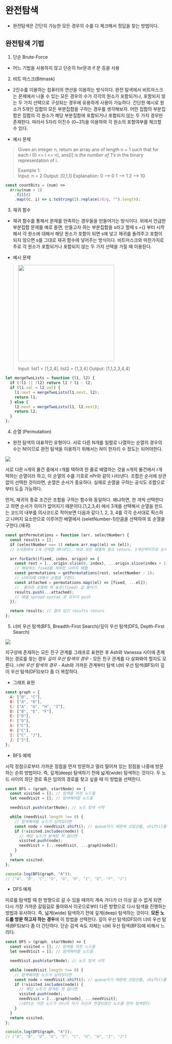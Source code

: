 # 완전탐색

- 완전탐색은 간단히 가능한 모든 경우의 수를 다 체크해서 정답을 찾는 방법이다.

## 완전탐색 기법

1. 단순 Brute-Force

- 어느 기법을 사용하지 않고 단순히 for문과 if 문 등을 사용

2. 비트 마스크(Bitmask)

- 2진수를 이용하는 컴퓨터의 연산을 이용하는 방식이다. 완전 탐색에서 비트마스크는 문제에서 나올 수 있는 모든 경우의 수가 각각의 원소가 포함되거나, 포함되지 않는 두 가지 선택으로 구성되는 경우에 유용하게 사용이 가능하다. 간단한 예시로 원소가 5개인 집합의 모든 부분집합을 구하는 경우를 생각해보자. 어떤 집합의 부분집합은 집합의 각 원소가 해당 부분집합에 포함되거나 포함되지 않는 두 가지 경우만 존재한다. 따라서 5자리 이진수 (0~31)을 이용하여 각 원소의 포함여부를 체크할 수 있다.

- 예시 문제

> Given an integer n, return an array ans of length n + 1 such that for each i (0 <= i <= n), ans[i] _is the number of 1's_ in the binary representation of i.
>
> Example 1:  
> Input: n = 2
> Output: [0,1,1]
> Explanation:
> 0 --> 0
> 1 --> 1
> 2 --> 10

```js
const countBits = (num) =>
  Array(num + 1)
    .fill()
    .map((c, i) => i.toString(2).replace(/0/g, "").length);
```

3. 재귀 함수

- 재귀 함수를 통해서 문제를 만족하는 경우들을 만들어가는 방식이다. 위에서 언급한 부분집합 문제를 예로 들면, 만들고자 하는 부분집합을 s라고 할때 s ={} 부터 시작해서 각 원소에 대해서 해당 원소가 포함이 되면 s에 넣고 재귀를 돌려주고 포함이 되지 않으면 s를 그대로 재귀 함수에 넣어주는 방식이다. 비트마스크와 마찬가지로 주로 각 원소가 포함되거나 포함되지 않는 두 가지 선택을 가질 때 이용된다.

- 예시 문제

> <img src="https://assets.leetcode.com/uploads/2020/10/03/merge_ex1.jpg" width="300px" >
>
> Input: list1 = [1,2,4], list2 = [1,3,4]
> Output: [1,1,2,3,4,4]

```js
let mergeTwoLists = function (l1, l2) {
  if (!l1 || !l2) return l1 ? l1 : l2;
  if (l1.val < l2.val) {
    l1.next = mergeTwoLists(l1.next, l2);
    return l1;
  } else {
    l2.next = mergeTwoLists(l1, l2.next);
    return l2;
  }
};
```

4. 순열 (Permutation)

- 완전 탐색의 대표적인 유형이다. 서로 다른 N개를 일렬로 나열하는 순열의 경우의 수는 N!이므로 완전 탐색을 이용하기 위해서는 N이 한자리 수 정도는 되어야한다.

<img src="https://velog.velcdn.com/images%2Fhhhminme%2Fpost%2F4f1e48b5-bf41-479b-a517-6caea4108a91%2Fimage.png">

서로 다른 n개의 물건 중에서 r개를 택하여 한 줄로 배열하는 것을 n개의 물건에서 r개 택하는 순열이라 하고, 이 순열의 수를 기호로 nPr와 같이 나타낸다. 조합은 순서에 상관없이 선택한 것이라면, 순열은 순서가 중요하다. 실제로 순열을 구하는 공식도 조합으로부터 도출 가능하다.

먼저, 재귀의 종료 조건은 조합을 구하는 함수와 동일하다. 왜냐하면, 한 개씩 선택한다고 하면 순서가 의미가 없어지기 때문이다.[1,2,3,4] 에서 3개를 선택해서 순열을 만드는 코드의 내부를 의사코드로 적어보면 다음과 같다.1, 2, 3, 4를 각각 순서대로 픽스하고 나머지 요소만으로 이루어진 배열에서 (seletNumber-1)만큼을 선택하여 또 순열을 구한다.(재귀)

```js
const getPermutations = function (arr, selectNumber) {
  const results = [];
  if (selectNumber === 1) return arr.map((el) => [el]);
  // n개중에서 1개 선택할 때(nP1), 바로 모든 배열의 원소 return. 1개선택이므로 순서가 의미없음.

  arr.forEach((fixed, index, origin) => {
    const rest = [...origin.slice(0, index), ...origin.slice(index + 1)];
    // 해당하는 fixed를 제외한 나머지 배열
    const permutations = getPermutations(rest, selectNumber - 1);
    // 나머지에 대해서 순열을 구한다.
    const attached = permutations.map((el) => [fixed, ...el]);
    //  돌아온 순열에 떼 놓은(fixed) 값 붙이기
    results.push(...attached);
    // 배열 spread syntax 로 모두다 push
  });

  return results; // 결과 담긴 results return
};
```

5. 너비 우선 탐색(BFS, Breadth-First Search)/깊이 우선 탐색(DFS, Depth-First Search)

<img src="https://velog.velcdn.com/images%2Fhhhminme%2Fpost%2Fd55476dd-a4e3-4d46-8936-19012ac24c32%2Fimage.png" >

지구상에 존재하는 모든 친구 관계를 그래프로 표현한 후 Ash와 Vanessa 사이에 존재하는 경로를 찾는 경우
_깊이 우선 탐색의 경우_ - 모든 친구 관계를 다 살펴봐야 할지도 모른다.
_너비 우선 탐색의 경우_ - Ash와 가까운 관계부터 탐색
너비 우선 탐색(BFS)이 깊이 우선 탐색(DFS)보다 좀 더 복잡하다.

- 그래프 표현

```js
const graph = {
  A: ["B", "C"],
  B: ["A", "D"],
  C: ["A", "G", "H", "I"],
  D: ["B", "E", "F"],
  E: ["D"],
  F: ["D"],
  G: ["C"],
  H: ["C"],
  I: ["C", "J"],
  J: ["I"],
};
```

- BFS 예제

시작 정점으로부터 가까운 정점을 먼저 방문하고 멀리 떨어져 있는 정점을 나중에 방문하는 순회 방법이다.
즉, 깊게(deep) 탐색하기 전에 넓게(wide) 탐색하는 것이다. 두 노드 사이의 최단 경로 혹은 임의의 경로를 찾고 싶을 때 이 방법을 선택한다.

```js
const BFS = (graph, startNode) => {
  const visited = []; // 탐색을 마친 노드들
  let needVisit = []; // 탐색해야할 노드들

  needVisit.push(startNode); // 노드 탐색 시작

  while (needVisit.length !== 0) {
    // 탐색해야할 노드가 남아있다면
    const node = needVisit.shift(); // queue이기 때문에 선입선출, shift()를 사용한다.
    if (!visited.includes(node)) {
      // 해당 노드가 탐색된 적 없다면
      visited.push(node);
      needVisit = [...needVisit, ...graph[node]];
    }
  }
  return visited;
};

console.log(BFS(graph, "A"));
// ["A", "B", "C", "D", "G", "H", "I", "E", "F", "J"]
```

- DFS 예제

미로를 탐색할 때 한 방향으로 갈 수 있을 때까지 계속 가다가 더 이상 갈 수 없게 되면 다시 가장 가까운 갈림길로 돌아와서 이곳으로부터 다른 방향으로 다시 탐색을 진행하는 방법과 유사하다.
즉, 넓게(wide) 탐색하기 전에 깊게(deep) 탐색하는 것이다. **모든 노드를 방문 하고자 하는 경우**에 이 방법을 선택한다. 깊이 우선 탐색(DFS)이 너비 우선 탐색(BFS)보다 좀 더 간단하다. 단순 검색 속도 자체는 너비 우선 탐색(BFS)에 비해서 느리다.

```js
const DFS = (graph, startNode) => {
  const visited = []; // 탐색을 마친 노드들
  let needVisit = []; // 탐색해야할 노드들

  needVisit.push(startNode); // 노드 탐색 시작

  while (needVisit.length !== 0) {
    // 탐색해야할 노드가 남아있다면
    const node = needVisit.shift(); // queue이기 때문에 선입선출, shift()를 사용한다.
    if (!visited.includes(node)) {
      // 해당 노드가 탐색된 적 없다면
      visited.push(node);
      needVisit = [...graph[node], ...needVisit];
      //DFS는 이전 노드가 아니라 자기 자신과 연결되었던 노드를 먼저 탐색한다.
    }
  }
  return visited;
};

console.log(DFS(graph, "A"));
// ["A", "B", "D", "E", "F", "C", "G", "H", "I", "J"]
```
